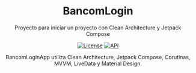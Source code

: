 <h1 align="center">BancomLogin</h1>

<p align="center">  
Proyecto para iniciar un proyecto con Clean Architecture y Jetpack Compose
</p>
<p align="center">
  <a href="https://opensource.org/licenses/Apache-2.0"><img alt="License" src="https://img.shields.io/badge/License-Apache%202.0-blue.svg"/></a>
  <a href="https://android-arsenal.com/api?level=21"><img alt="API" src="https://img.shields.io/badge/API-21%2B-brightgreen.svg?style=flat"/></a>
</p>

<p align="center">  
BancomLoginApp utiliza Clean Architecture, Jetpack Compose, Corutinas, MVVM, LiveData y Material Design.
</p>
